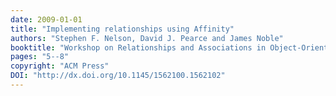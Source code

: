 ```yaml
---
date: 2009-01-01
title: "Implementing relationships using Affinity"
authors: "Stephen F. Nelson, David J. Pearce and James Noble"
booktitle: "Workshop on Relationships and Associations in Object-Oriented Languages (RAOOL)"
pages: "5--8"
copyright: "ACM Press"
DOI: "http://dx.doi.org/10.1145/1562100.1562102"
---
```


